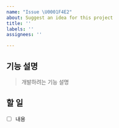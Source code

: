```yaml
---
name: "Issue \U0001F4E2"
about: Suggest an idea for this project
title: ''
labels: ''
assignees: ''

---
```


## 기능 설명
> 개발하려는 기능 설명

## 할 일
- [ ] 내용
